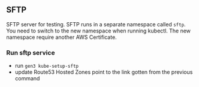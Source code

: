 ## SFTP
SFTP server for testing. SFTP runs in a separate namespace called `sftp`. You need to switch to the new namespace when running kubectl. The new namespace require another AWS Certificate.

### Run sftp service
- run `gen3 kube-setup-sftp`
- update Route53 Hosted Zones point to the link gotten from the previous command

